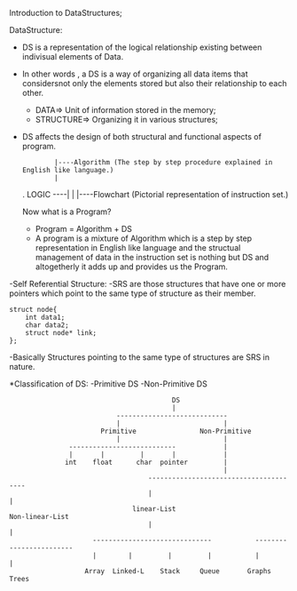 Introduction to DataStructures;

DataStructure:
- DS is a representation of the logical relationship existing between indivisual elements of Data.
- In other words , a DS is a way of organizing all data items that considersnot only the elements stored but also their relationship to each other.

    -  DATA=> Unit of information stored in the memory;
    -  STRUCTURE=> Organizing it in various structures;

- DS affects the design of both structural and functional aspects of program.


              |----Algorithm (The step by step procedure explained in English like language.)
              |
  . LOGIC ----|
              |
              |----Flowchart (Pictorial representation of instruction set.)


    Now what is a Program?
     - Program = Algorithm + DS
     - A program is a mixture of Algorithm which is a step by step representation in English like language and the structual management of data in the instruction set is nothing but DS and altogetherly it adds up and provides us the Program.

-Self Referential Structure:
-SRS are those structures that have one or more pointers which point to the same type of structure as their member.

    struct node{
        int data1;
        char data2;
        struct node* link;
    };
-Basically Structures pointing to the same type of structures are SRS in nature.

*Classification of DS:
    -Primitive DS
    -Non-Primitive DS

                                             DS
                                             |
                               ----------------------------
                               |                          |
                           Primitive                Non-Primitive
                               |                          |
                   ---------------------------            |
                   |       |         |       |            |
                  int    float      char  pointer         |
                                                          |
                                       ---------------------------------------
                                       |                                     |
                                   linear-List                         Non-linear-List
                                       |                                     |
                         ------------------------------           ------------------------
                         |        |         |         |           |                      |
                       Array  Linked-L    Stack     Queue       Graphs                  Trees